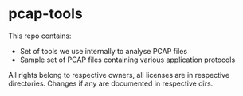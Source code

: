 # pcap-tools

This repo contains:

- Set of tools we use internally to analyse PCAP files
- Sample set of PCAP files containing various application protocols

All rights belong to respective owners, all licenses are in respective directories. Changes if any are documented in respective dirs.
